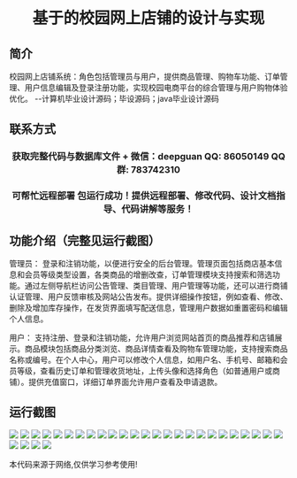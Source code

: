<p><h1 align="center">基于的校园网上店铺的设计与实现</h1></p>

## 简介
校园网上店铺系统：角色包括管理员与用户，提供商品管理、购物车功能、订单管理、用户信息编辑及登录注册功能，实现校园电商平台的综合管理与用户购物体验优化。    --计算机毕业设计源码；毕设源码；java毕业设计源码


## 联系方式
<p><h3 align="center">获取完整代码与数据库文件 + 微信：deepguan QQ: 86050149 QQ群: 783742310</h3></p>
<p><h3 align="center">可帮忙远程部署 包运行成功！提供远程部署、修改代码、设计文档指导、代码讲解等服务！</h3></p>

## 功能介绍（完整见运行截图）
管理员： 登录和注销功能，以便进行安全的后台管理。管理页面包括商店基本信息和会员等级类型设置，各类商品的增删改查，订单管理模块支持搜索和筛选功能。通过左侧导航栏访问公告管理、类目管理、用户管理等功能，还可以进行商铺认证管理、用户反馈审核及网站公告发布。提供详细操作按钮，例如查看、修改、删除及增加库存操作，在发货界面填写配送信息，管理用户数据如重置密码和编辑个人信息。

用户： 支持注册、登录和注销功能，允许用户浏览网站首页的商品推荐和店铺展示。商品模块包括商品分类浏览、商品详情查看及购物车管理功能，支持搜索商品名称或编号。在个人中心，用户可以修改个人信息，如用户名、手机号、邮箱和会员等级，查看历史订单和管理收货地址，上传头像和选择角色（如普通用户或商铺）。提供充值窗口，详细订单界面允许用户查看及申请退款。


## 运行截图
![](img/001.jpg)
![](img/002.jpg)
![](img/003.jpg)
![](img/004.jpg)
![](img/005.jpg)
![](img/006.jpg)
![](img/007.jpg)
![](img/008.jpg)
![](img/009.jpg)
![](img/010.jpg)
![](img/011.jpg)
![](img/012.jpg)
![](img/013.jpg)
![](img/014.jpg)
![](img/015.jpg)
![](img/016.jpg)
![](img/017.jpg)
![](img/018.jpg)
![](img/019.jpg)
![](img/020.jpg)
![](img/021.jpg)
![](img/022.jpg)
![](img/023.jpg)
![](img/024.jpg)
![](img/025.jpg)
![](img/026.jpg)
![](img/027.jpg)
![](img/028.jpg)
![](img/029.jpg)

<p>本代码来源于网络,仅供学习参考使用!</p>
